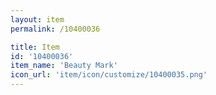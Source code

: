 ```yaml
---
layout: item
permalink: /10400036

title: Item
id: '10400036'
item_name: 'Beauty Mark'
icon_url: 'item/icon/customize/10400035.png'
---
```

